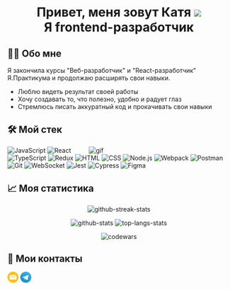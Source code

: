 <h1 align="center">Привет, меня зовут Катя <img src="https://media.giphy.com/media/hvRJCLFzcasrR4ia7z/giphy.gif" width="30px"> <br> Я frontend-разработчик</h1>

## 👩‍💻 Обо мне

Я закончила курсы "Веб-разработчик" и "React-разработчик" Я.Практикума и продолжаю расширять свои навыки.

* Люблю видеть результат своей работы
* Хочу создавать то, что полезно, удобно и радует глаз
* Стремлюсь писать аккуратный код и прокачивать свои навыки

## 🛠️ Мой стек

<img src="https://media.giphy.com/media/L1R1tvI9svkIWwpVYr/giphy.gif" alt="gif" width="320px" align="right"/>
<p>
<img src="https://img.shields.io/badge/JavaScript-grey?logo=javascript&style=plastic" alt="JavaScript"/>
<img src="https://img.shields.io/badge/React-grey?logo=react&style=plastic" alt="React" />
<img src="https://img.shields.io/badge/TypeScript-grey?logo=typescript&style=plastic" alt="TypeScript" />
<img src="https://img.shields.io/badge/Redux-grey?logo=redux&style=plastic" alt="Redux" />
<img src="https://img.shields.io/badge/HTML-grey?logo=html5&style=plastic" alt="HTML" />
<img src="https://img.shields.io/badge/CSS-grey?logo=css3&logoColor=blue&style=plastic" alt="CSS" />
<img src="https://img.shields.io/badge/Node.js-grey?logo=node.js&style=plastic" alt="Node.js" />
<img src="https://img.shields.io/badge/Webpack-grey?logo=webpack&style=plastic" alt="Webpack" />
<img src="https://img.shields.io/badge/Postman-grey?logo=postman&style=plastic" alt="Postman" />
<img src="https://img.shields.io/badge/Git-grey?logo=git&style=plastic" alt="Git" />
  <img src="https://img.shields.io/badge/WebSocket-grey?logo=websocket&style=plastic" alt="WebSocket" />
<img src="https://img.shields.io/badge/Jest-grey?logo=jest&logoColor=orange&style=plastic" alt="Jest" />
<img src="https://img.shields.io/badge/Cypress-grey?logo=cypress&logoColor=green&style=plastic" alt="Cypress" />
<img src="https://img.shields.io/badge/Figma-grey?logo=figma&logoColor=violet&style=plastic" alt="Figma" />
</p>

## 📈 Моя статистика

<p align="center"><img src="http://github-readme-streak-stats.herokuapp.com?user=ketrindan&theme=dark&background=000000" alt="github-streak-stats" /></p>

<p align="center"><img src="https://github-readme-stats-nine-mu-27.vercel.app/api?username=ketrindan&show_icons=true&theme=dark&background=000000" height="170px" alt="github-stats"/>&nbsp;<img src="https://github-readme-stats-nine-mu-27.vercel.app/api/top-langs/?username=ketrindan&layout=compact&theme=dark&background=000000" height="170px" alt="top-langs-stats"/></p>

<p align="center"><img src="https://www.codewars.com/users/KetrinDan/badges/large" alt="codewars"/></p>

## 📧 Мои контакты

<p>
<a href="mailto:keitilins@yandex.ru"><img src="./icons/email.png" width="25px" alt="Email"/></a>
<a href="https://t.me/ketrin_dan"><img src="https://github.com/github/explore/blob/main/topics/telegram/telegram.png?raw=true" width="25px" alt="Telegram"/></a>
</p>
